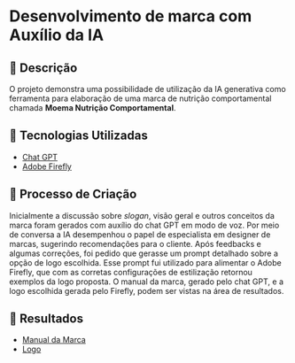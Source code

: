 # Desenvolvimento de marca com Auxílio da IA

## 📒 Descrição
O projeto demonstra uma possibilidade de utilização da IA generativa como ferramenta para elaboração de uma marca de nutrição comportamental chamada **Moema Nutrição Comportamental**.

## 🤖 Tecnologias Utilizadas
- [Chat GPT](https://chatgpt.com/)
- [Adobe Firefly](https://firefly.adobe.com/)

## 🧐 Processo de Criação
Inicialmente a discussão sobre *slogan*, visão geral e outros conceitos da marca foram gerados com auxílio do chat GPT em modo de voz. Por meio de conversa a IA desempenhou o papel de especialista em designer de marcas, sugerindo recomendações para o cliente. Após feedbacks e algumas correções, foi pedido que gerasse um prompt detalhado sobre a opção de logo escolhida. Esse prompt fui utilizado para alimentar o Adobe Firefly, que com as corretas configurações de estilização retornou exemplos da logo proposta. O manual da marca, gerado pelo chat GPT, e a logo escolhida gerada pelo Firefly, podem ser vistas na área de resultados.

## 🚀 Resultados
- [Manual da Marca]()
- [Logo]()
